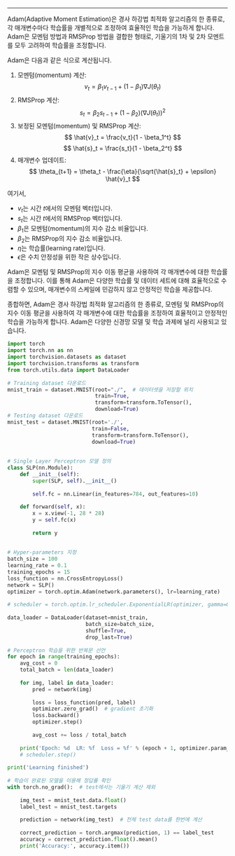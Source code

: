 
---
Adam(Adaptive Moment Estimation)은 경사 하강법 최적화 알고리즘의 한 종류로, 각 매개변수마다 학습률을 개별적으로 조정하여 효율적인 학습을 가능하게 합니다. Adam은 모멘텀 방법과 RMSProp 방법을 결합한 형태로, 기울기의 1차 및 2차 모멘트를 모두 고려하여 학습률을 조정합니다.

Adam은 다음과 같은 식으로 계산됩니다.

1. 모멘텀(momentum) 계산:
$$
v_t = \beta_1 v_{t-1} + (1 - \beta_1) \nabla J(\theta_t)
$$
2. RMSProp 계산:
$$
s_t = \beta_2 s_{t-1} + (1 - \beta_2) (\nabla J(\theta_t))^2
$$
3. 보정된 모멘텀(momentum) 및 RMSProp 계산:
$$
\hat{v}_t = \frac{v_t}{1 - \beta_1^t}
$$
$$
\hat{s}_t = \frac{s_t}{1 - \beta_2^t}
$$
4. 매개변수 업데이트:
$$
\theta_{t+1} = \theta_t - \frac{\eta}{\sqrt{\hat{s}_t} + \epsilon} \hat{v}_t
$$

여기서,
- $v_t$는 시간 $t$에서의 모멘텀 벡터입니다.
- $s_t$는 시간 $t$에서의 RMSProp 벡터입니다.
- $\beta_1$은 모멘텀(momentum)의 지수 감소 비율입니다.
- $\beta_2$는 RMSProp의 지수 감소 비율입니다.
- $\eta$는 학습률(learning rate)입니다.
- $\epsilon$은 수치 안정성을 위한 작은 상수입니다.

Adam은 모멘텀 및 RMSProp의 지수 이동 평균을 사용하여 각 매개변수에 대한 학습률을 조정합니다. 이를 통해 Adam은 다양한 학습률 및 데이터 세트에 대해 효율적으로 수렴할 수 있으며, 매개변수의 스케일에 민감하지 않고 안정적인 학습을 제공합니다.

종합하면, Adam은 경사 하강법 최적화 알고리즘의 한 종류로, 모멘텀 및 RMSProp의 지수 이동 평균을 사용하여 각 매개변수에 대한 학습률을 조정하여 효율적이고 안정적인 학습을 가능하게 합니다. Adam은 다양한 신경망 모델 및 학습 과제에 널리 사용되고 있습니다.

```python
import torch  
import torch.nn as nn  
import torchvision.datasets as dataset  
import torchvision.transforms as transform  
from torch.utils.data import DataLoader  
  
# Training dataset 다운로드  
mnist_train = dataset.MNIST(root="./",  # 데이터셋을 저장할 위치  
                            train=True,  
                            transform=transform.ToTensor(),  
                            download=True)  
# Testing dataset 다운로드  
mnist_test = dataset.MNIST(root='./',  
                           train=False,  
                           transform=transform.ToTensor(),  
                           download=True)  
  
  
# Single Layer Perceptron 모델 정의  
class SLP(nn.Module):  
    def __init__(self):  
        super(SLP, self).__init__()  
  
        self.fc = nn.Linear(in_features=784, out_features=10)  
  
    def forward(self, x):  
        x = x.view(-1, 28 * 28)  
        y = self.fc(x)  
  
        return y  
  
  
# Hyper-parameters 지정  
batch_size = 100  
learning_rate = 0.1  
training_epochs = 15  
loss_function = nn.CrossEntropyLoss()  
network = SLP()  
optimizer = torch.optim.Adam(network.parameters(), lr=learning_rate)  
  
# scheduler = torch.optim.lr_scheduler.ExponentialLR(optimizer, gamma=0.8)  
  
data_loader = DataLoader(dataset=mnist_train,  
                         batch_size=batch_size,  
                         shuffle=True,  
                         drop_last=True)  
  
# Perceptron 학습을 위한 반복문 선언  
for epoch in range(training_epochs):  
    avg_cost = 0  
    total_batch = len(data_loader)  
  
    for img, label in data_loader:  
        pred = network(img)  
  
        loss = loss_function(pred, label)  
        optimizer.zero_grad()  # gradient 초기화  
        loss.backward()  
        optimizer.step()  
  
        avg_cost += loss / total_batch  
  
    print('Epoch: %d  LR: %f  Loss = %f' % (epoch + 1, optimizer.param_groups[0]['lr'], avg_cost))  
    # scheduler.step()  
  
print('Learning finished')  
  
# 학습이 완료된 모델을 이용해 정답률 확인  
with torch.no_grad():  # test에서는 기울기 계산 제외  
  
    img_test = mnist_test.data.float()  
    label_test = mnist_test.targets  
  
    prediction = network(img_test)  # 전체 test data를 한번에 계산  
  
    correct_prediction = torch.argmax(prediction, 1) == label_test  
    accuracy = correct_prediction.float().mean()  
    print('Accuracy:', accuracy.item())
```